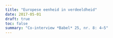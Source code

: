 ```yaml
---
title: "Europese eenheid in verdeeldheid"
date: 2017-05-01
draft: true
toc: false
summary: "Co-interview *Babel* 25, nr. 8: 4–5"
---
```


